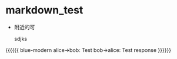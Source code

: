 markdown_test
=============

* 附近的可

    sdjks 
   
{{{{{{ blue-modern
  alice->bob: Test
  bob->alice: Test response
}}}}}}
